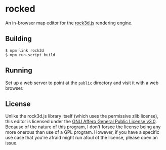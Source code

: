 rocked
======
An in-browser map editor for the [rock3d.js][1] rendering engine.

[1]: https://github.com/AlexMax/rock3d.js

Building
--------
```
$ npm link rock3d
$ npm run-script build
```

Running
-------
Set up a web server to point at the `public` directory and visit it with
a web browser.

License
-------
Unlike the rock3d.js library itself (which uses the permissive zlib license),
this editor is licensed under the [GNU Affero General Public License v3.0][1].
Because of the nature of this program, I don't forsee the license being any
more onerous than use of a GPL program.  However, if you have a specific use
case that you're afraid might run afoul of the license, please open an issue. 

[1]: https://www.gnu.org/licenses/agpl-3.0.en.html
